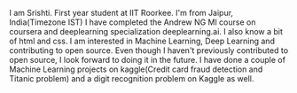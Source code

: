 I am Srishti. First year student at IIT Roorkee.
I'm from Jaipur, India(Timezone IST)
I have completed the Andrew NG Ml course on coursera and deeplearning specialization deeplearning.ai. I also know a bit of html and css.
I am interested in Machine Learning, Deep Learning and contributing to open source.
Even though I haven't previously contributed to open source, I look forward to doing it in the future. I have done a couple of Machine Learning projects on kaggle(Credit card fraud detection and Titanic problem) and a digit recognition problem on Kaggle as well.